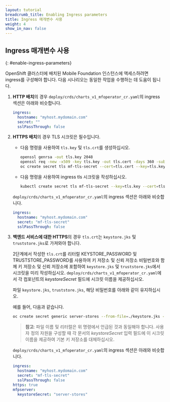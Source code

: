 ```yaml
---
layout: tutorial
breadcrumb_title: Enabling Ingress parameters
title: Ingress 매개변수 사용
weight: 4
show_in_nav: false
---
```

<!-- NLS_CHARSET=UTF-8 -->
## Ingress 매개변수 사용
{: #enable-ingress-parameters}

OpenShift 클러스터에 배치된 Mobile Foundation 인스턴스에 액세스하려면 ingress를 구성해야 합니다. 다음 시나리오는 동일한 작업을 수행하는 데 도움이 됩니다.

1. **HTTP 배치**의 경우 `deploy/crds/charts_v1_mfoperator_cr.yaml`의 ingress 섹션은 아래와 비슷합니다.

    ```yaml
    ingress:
      hostname: "myhost.mydomain.com"
      secret: ""
      sslPassThrough: false
    ```

2. **HTTPS 배치**의 경우 TLS 시크릿은 필수입니다.
    * 다음 명령을 사용하여 `tls.key` 및 `tls.crt`를 생성하십시오.

      ```bash
      openssl genrsa -out tls.key 2048
      openssl req -new -x509 -key tls.key -out tls.cert -days 360 -subj /CN=myhost.mydomain.com
      oc create secret tls mf-tls-secret --cert=tls.cert --key=tls.key
      ```

    * 다음 명령을 사용하여 ingress tls 시크릿을 작성하십시오.

      ```bash
      kubectl create secret tls mf-tls-secret --key=tls.key --cert=tls.crt
      ```

    `deploy/crds/charts_v1_mfoperator_cr.yaml`의 ingress 섹션은 아래와 비슷합니다.

    ```yaml
    ingress:
      hostname: "myhost.mydomain.com"
      secret: "mf-tls-secret"
      sslPassThrough: false
    ```

3. **백엔드 서비스에 대한 HTTPS**의 경우 `tls.crt`는 `keystore.jks` 및 `truststore.jks`로 가져와야 합니다.

    2단계에서 작성한 `tls.crt`를 리터럴 KEYSTORE_PASSWORD 및 TRUSTSTORE_PASSWORD를 사용하여 키 저장소 및 신뢰 저장소 비밀번호와 함께 키 저장소 및 신뢰 저장소에 포함하여 `keystore.jks` 및 `truststore.jks`에서 시크릿을 미리 작성하십시오. `deploy/crds/charts_v1_mfoperator_cr.yaml`에서 각 컴포넌트의 *keystoreSecret* 필드에 시크릿 이름을 제공하십시오.

    파일 `keystore.jks`, `truststore.jks`, 해당 비밀번호를 아래와 같이 유지하십시오.

    예를 들어, 다음과 같습니다.

    ```bash
    oc create secret generic server-stores --from-file=./keystore.jks --from-file=./truststore.jks --from-literal=KEYSTORE_PASSWORD=worklight --from-literal=TRUSTSTORE_PASSWORD=worklight
    ```

    >**참고**: 파일 이름 및 리터럴은 위 명령에서 언급된 것과 동일해야 합니다. 사용자 정의 자원을 구성할 때 각 문서의 *keystoreSecret* 입력 필드에 이 시크릿 이름을 제공하여 기본 키 저장소를 대체하십시오.

    `deploy/crds/charts_v1_mfoperator_cr.yaml`의 ingress 섹션은 아래와 비슷합니다.

    ```yaml
    ingress:
      hostname: "myhost.mydomain.com"
      secret: "mf-tls-secret"
      sslPassThrough: false
    https: true
    mfpserver:
      keystoreSecret: "server-stores"
    ```  
